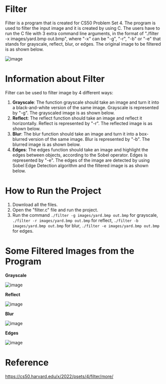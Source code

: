 # Filter
Filter is a program that is created for CS50 Problem Set 4. The program is used to filter the input image and it is created by using C. The users have to run the C file with 3 extra command line arguments, in the format of "./filter -x images/yard.bmp out.bmp", where "-x" can be "-g", "-r", "-b" or "-e" that stands for grayscale, reflect, blur, or edges. The original image to be filtered is as shown below. 

![image](https://user-images.githubusercontent.com/95561298/179399686-3f151d31-855b-410d-9f7b-d76d28a70d66.png)

# Information about Filter 
Filter can be used to filter image by 4 different ways:
1) **Grayscale**: The function grayscale should take an image and turn it into a black-and-white version of the same image. Grayscale is represented by "-g". The grayscaled image is as shown below. 
2) **Reflect**: The reflect function should take an image and reflect it horizontally. Reflect is represented by "-r". The reflected image is as shown below. 
3) **Blur**: The blur function should take an image and turn it into a box-blurred version of the same image. Blur is represented by "-b". The blurred image is as shown below.
4) **Edges**: The edges function should take an image and highlight the edges between objects, according to the Sobel operator. Edges is represented by "-e". The edges of the image are detected by using Sobel Edge Detection algorithm and the filtered image is as shown below. 



# How to Run the Project
1) Download all the files.
2) Open the "filter.c" file and run the project.
3) Run the command `./filter -g images/yard.bmp out.bmp` for grayscale, `./filter -r images/yard.bmp out.bmp` for reflect, `./filter -b images/yard.bmp out.bmp` for blur, `./filter -e images/yard.bmp out.bmp` for edges. 

# Some Filtered Images from the Program
**Grayscale**

![image](https://user-images.githubusercontent.com/95561298/179400065-0775ea0b-6506-4191-bdc3-d39047aca9df.png)

**Reflect**

![image](https://user-images.githubusercontent.com/95561298/179400077-00b39fe1-275a-40e1-8dfb-517de5adf266.png)

**Blur**

![image](https://user-images.githubusercontent.com/95561298/179400083-f7f1d4ec-ed9f-45ac-a5cb-cb58b8536a79.png)

**Edges**

![image](https://user-images.githubusercontent.com/95561298/179400094-affb9d61-49cd-4220-b746-a2b66fe14608.png)

# Reference 
https://cs50.harvard.edu/x/2022/psets/4/filter/more/
